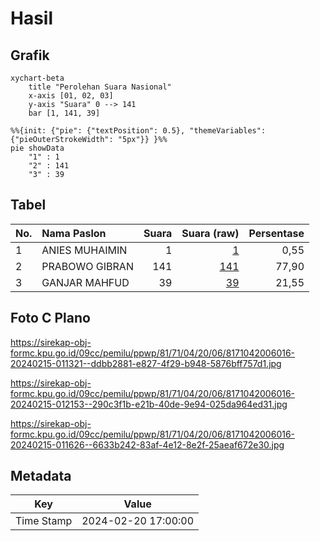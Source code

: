 # Hasil

## Grafik

```mermaid
xychart-beta
    title "Perolehan Suara Nasional"
    x-axis [01, 02, 03]
    y-axis "Suara" 0 --> 141
    bar [1, 141, 39]
```

```mermaid
%%{init: {"pie": {"textPosition": 0.5}, "themeVariables": {"pieOuterStrokeWidth": "5px"}} }%%
pie showData
    "1" : 1
    "2" : 141
    "3" : 39
```

## Tabel

| No. | Nama Paslon    | Suara | Suara (raw) | Persentase |
|:--- |:-------------- | -----:| -----------:| ----------:|
| 1   | ANIES MUHAIMIN | 1     | [1][p-1]    | 0,55       |
| 2   | PRABOWO GIBRAN | 141   | [141][p-2]  | 77,90      |
| 3   | GANJAR MAHFUD  | 39    | [39][p-3]   | 21,55      |


[p-1]: https://github.com/gigit-pemilu/pemilu-2024/blob/main/pilpres/hitung-suara/sub/81-maluku/sub/71-kota-ambon/sub/04-teluk-ambon/sub/2006-hative-besar/sub/016-tps/sub/paslon-1.txt
[p-2]: https://github.com/gigit-pemilu/pemilu-2024/blob/main/pilpres/hitung-suara/sub/81-maluku/sub/71-kota-ambon/sub/04-teluk-ambon/sub/2006-hative-besar/sub/016-tps/sub/paslon-2.txt
[p-3]: https://github.com/gigit-pemilu/pemilu-2024/blob/main/pilpres/hitung-suara/sub/81-maluku/sub/71-kota-ambon/sub/04-teluk-ambon/sub/2006-hative-besar/sub/016-tps/sub/paslon-3.txt

## Foto C Plano

https://sirekap-obj-formc.kpu.go.id/09cc/pemilu/ppwp/81/71/04/20/06/8171042006016-20240215-011321--ddbb2881-e827-4f29-b948-5876bff757d1.jpg

https://sirekap-obj-formc.kpu.go.id/09cc/pemilu/ppwp/81/71/04/20/06/8171042006016-20240215-012153--290c3f1b-e21b-40de-9e94-025da964ed31.jpg

https://sirekap-obj-formc.kpu.go.id/09cc/pemilu/ppwp/81/71/04/20/06/8171042006016-20240215-011626--6633b242-83af-4e12-8e2f-25aeaf672e30.jpg


## Metadata

| Key        | Value               |
| ---------- | ------------------- |
| Time Stamp | 2024-02-20 17:00:00 |



